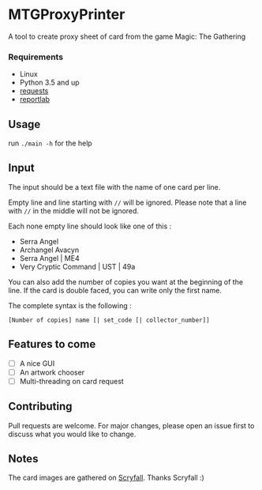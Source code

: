 # MTGProxyPrinter
A tool to create proxy sheet of card from the game Magic: The Gathering

### Requirements
* Linux 
* Python 3.5 and up
* [requests](http://docs.python-requests.org/en/master/)
* [reportlab](https://www.reportlab.com/)

## Usage
run `./main -h` for the help

## Input
The input should be a text file with the name of one card per line.

Empty line and line starting with `//` will be ignored. Please note
that a line with `//` in the middle will not be ignored. 

Each none empty line should look like one of this :
* Serra Angel
* Archangel Avacyn
* Serra Angel | ME4
* Very Cryptic Command | UST | 49a

You can also add the number of copies you want at the beginning of the line.
 If the card is double faced, you can write only the first name.  

The complete syntax is the following :

`[Number of copies] name [| set_code [| collector_number]]`

## Features to come

- [ ] A nice GUI
- [ ] An artwork chooser
- [ ] Multi-threading on card request
 
## Contributing
Pull requests are welcome. For major changes, please open an issue
first to discuss what you would like to change.

## Notes
The card images are gathered on [Scryfall](https://scryfall.com/). Thanks Scryfall :) 
